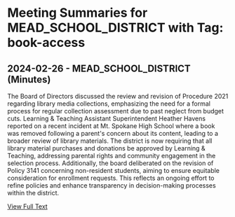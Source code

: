 # Meeting Summaries for MEAD_SCHOOL_DISTRICT with Tag: book-access

## 2024-02-26 - MEAD_SCHOOL_DISTRICT (Minutes)

The Board of Directors discussed the review and revision of Procedure 2021 regarding library media collections, emphasizing the need for a formal process for regular collection assessment due to past neglect from budget cuts. Learning & Teaching Assistant Superintendent Heather Havens reported on a recent incident at Mt. Spokane High School where a book was removed following a parent's concern about its content, leading to a broader review of library materials. The district is now requiring that all library material purchases and donations be approved by Learning & Teaching, addressing parental rights and community engagement in the selection process. Additionally, the board deliberated on the revision of Policy 3141 concerning non-resident students, aiming to ensure equitable consideration for enrollment requests. This reflects an ongoing effort to refine policies and enhance transparency in decision-making processes within the district.

[View Full Text](https://raw.githubusercontent.com/VoronoiPerspectives/WashingtonStateSchoolBoardExplorer/refs/heads/main/data/countries/usa/states/wa/counties/spokane/school_boards/mead_school_district/2024/processed/2024-02-26-boardworksession-minutes.txt)

